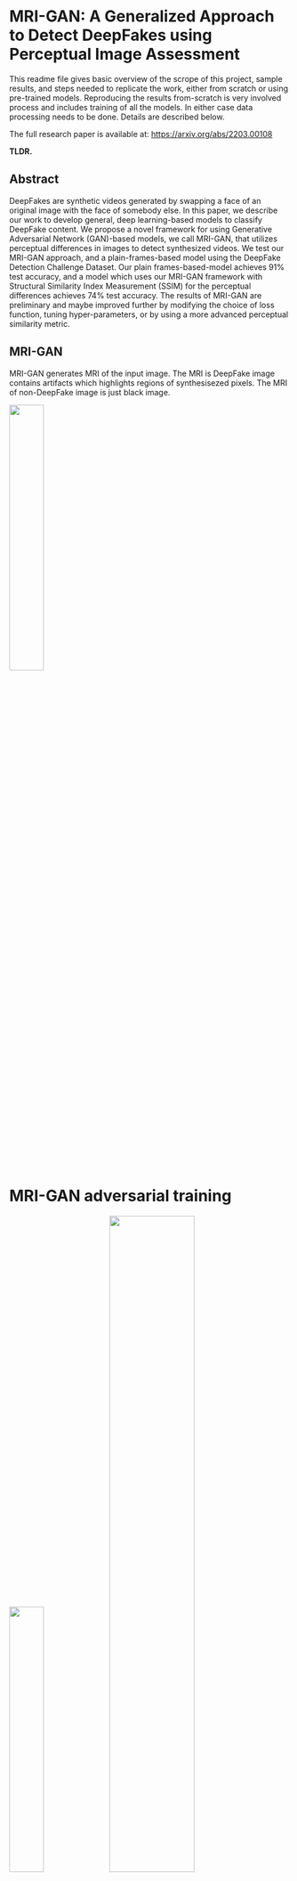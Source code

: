 # MRI-GAN: A Generalized Approach to Detect DeepFakes using Perceptual Image Assessment


This readme file gives basic overview of the scrope of this project, sample results, and steps needed to replicate the work, either from scratch or using pre-trained models. Reproducing the results from-scratch is very involved process and includes training of all the models. In either case data processing needs to be done. Details are described below.

The full research paper is available at: https://arxiv.org/abs/2203.00108

**TLDR.**
## Abstract
DeepFakes are synthetic videos generated by swapping a face of an original image with the face of somebody else. In this paper, we describe our work to develop general, deep learning-based models to classify DeepFake content. We propose a novel framework for using Generative Adversarial Network (GAN)-based models, we call MRI-GAN, that utilizes perceptual differences in images to detect synthesized videos. We test our MRI-GAN approach, and a plain-frames-based model using the DeepFake Detection Challenge Dataset. Our plain frames-based-model achieves 91% test accuracy, and a model which uses our MRI-GAN framework with Structural Similarity Index Measurement (SSIM) for the perceptual differences achieves 74% test accuracy. The results of MRI-GAN are preliminary and maybe improved further by modifying the choice of loss function, tuning hyper-parameters, or by using a more advanced perceptual similarity metric.


## MRI-GAN

MRI-GAN generates MRI of the input image. The MRI is DeepFake image contains artifacts which highlights regions of synthesisezed pixels. The MRI of non-DeepFake image is just black image.

<img src="https://github.com/pratikpv/mri_gan_deepfake/blob/main/images/mri_model_arch.png" width=35% height=35%>

# MRI-GAN adversarial training

<img src="https://github.com/pratikpv/mri_gan_deepfake/blob/main/images/dis_model.png" width=35% height=35%>
<img src="https://github.com/pratikpv/mri_gan_deepfake/blob/main/images/gen_model.png" width=55% height=55%>

# MRI-GAN training data formulation

<img src="https://github.com/pratikpv/mri_gan_deepfake/blob/main/images/mri_df_dataset_gen.png" width=55% height=55%>

# MRI-GAN sample output on validation set

<img src="https://github.com/pratikpv/mri_gan_deepfake/blob/main/images/MRI_demo.png" width=70% height=70%>

# MRI-GAN training progress

<img src="https://github.com/pratikpv/mri_gan_deepfake/blob/main/images/L2_loss_plot.png" width=40% height=40% /> <img src="https://github.com/pratikpv/mri_gan_deepfake/blob/main/images/loss_G_plot.png" width=40% height=40%/> <img src="https://github.com/pratikpv/mri_gan_deepfake/blob/main/images/ssim_loss_plot.png" width=40% height=40%/> <img src="https://github.com/pratikpv/mri_gan_deepfake/blob/main/images/ssim_score_plot.png" width=40% height=40%/> <img src="https://github.com/pratikpv/mri_gan_deepfake/blob/main/images/loss_D_plot.png" width=40% height=40%/>


## Steps to replicate the overall work

Note: This is very involved process.

1. Set development environment.
   We have used conda for our python distribution and related libraries on Ubuntu 20.04 OS. Create a new environment using below command and activate it. We have provided our environment.yml in the codebase.
   
    `conda env create -f environment.yml`
1. Download datasets and extract.
    1. DFDC dataset from https://ai.facebook.com/datasets/dfdc/
    1. Celeb-DF-v2 dataset from https://github.com/yuezunli/celeb-deepfakeforensics
    1. FFHQ dataset from https://github.com/NVlabs/ffhq-dataset
    1. FDF dataset from https://github.com/hukkelas/FDF
1. Configure the paths and other params.
   
    Note: Configuration of these paths may have been optimized by setting relative paths, but due huge size of dataset and limitation of available storage space, we have set absolute paths for each entity to have flexibility to choose where to save individual outcomes. Downside of this choice is that, we have to set all paths individually which can be tedious.
   
    1. `config.yml` is the key configuration to control the whole flow. Update paths of the dataset paths as needed. You would need to update all the paths which starts from /home/directory, other filenames does not need be changed.  
    1. DFDC dataset configuration
        1. update `['data_path']['dfdc']['train']` : path of the training set
        1. update `['data_path']['dfdc']['valid']` : path of the validation set
        1. update `['data_path']['dfdc']['test']` : path of the test set
        1. Update all key-value pairs under `['features']['dfdc']['landmarks_paths']` to point to where you want to save generated landmarks for DFDC
        1. Update all key-value pairs under `['features']['dfdc']['crop_faces']` to point to where you want to save extracted images of faces for DFDC
        1. update `['features']['dfdc']['mri_path']` : path where all MRIs will be saved. These MRIs are used for MRI-GAN training 
        1. update `['features']['dfdc']['train_mrip2p_faces']` : After MRI-GAN is trained, it is used to predict MRIs of DFDC. All predicted MRIs are saved here. Same for `valid_mrip2p_faces` and `test_mrip2p_faces`: update the paths.
    1. Celeb-DF-v2  dataset configuration.
        1. `['data_path']['celeb_df_v2']['real']` : path of real samples (Celeb-real)
        1. `['data_path']['celeb_df_v2']['fake']` : path of fake samples (Celeb-synthesis)
        1. `['features']['celeb_df_v2']['landmarks_path']['train']` : path where landmarks will be saved
        1. `['features']['celeb_df_v2']['crop_faces']['train']` : path where extracted faces will be saved
    1. FDF dataset configuration.
        1. `['data_path']['fdf']['data_path']` : path of samples (cc-by-nc-sa-2/128)
        1. `['data_path']['fdf']['landmarks_path']['train']` : path where landmarks will be saved
        1. `['features']['fdf']['json_filename']` : path to a json file where landmarks will be saved
        1. `['features']['fdf']['crops_path']` : path where extracted faces will be saved
    1. FFHQ dataset configuration.
        1. `['data_path']['ffhq']['data_path']` : path of samples (images1024x1024)
        1. `['features']['ffhq']['json_filename']` : path to a json file where landmarks will be saved
        1. `['features']['ffhq']['crops_path']` : path where extracted faces will be saved
1.  Data pre-processing. Enter following commands in sequence
    1. `python data_preprocess.py --gen_aug_plan` (select random video files in the DFDC training set and make a plan to apply various 
       random combinations of augmentation and distractions. This command generates the plan and saves in a .pkl file.) 
    1. `python data_preprocess.py --apply_aug_to_all` (Execute the plan generated in step #1. This command reads the .pkl file
       generated in step #1 and executes the plan one-by-one for each video file selected in DFDC training set)
    1. `python data_preprocess.py --extract_landmarks` (Use pre-trained MTCNN to extract landmarks of each face detected in the video frames.
       Every 10th frame is used by default in each video. Landmarks are extracted for each video in train, validation and test set. All landmarks
       are saved in separate .json files for each video)
    1. `python data_preprocess.py --crop_faces` (Save faces from landmarks json files for each video)
    1. `python data_preprocess.py --gen_mri_dataset` (Generate MRI-DF dataset. This generates the images of perceptual dissimilarity for DFDC train 
       set -(50% of DFDC train set as mentioned in the paper))

1.  MRI-GAN training
    1. Configure `config.yml`. Parameters under ['MRI_GAN']['model_params'] section can be tweaked. 'tau' is adjusted for different results.
       'batch_size' can be changed depending upon GPU memory available for your machine.
    1. `python train_MRI_GAN.py --train_from_scratch` (Train the MRI-GAN model. Check help for option on --train_resume to resume training 
       if it was stopped earlier. Logs will be generated and saved under logs/<date_time_stamp> directory, model weights will also be saved in the same directory)
    1. `cp logs/<date_time_stamp>/MRI_GAN/checkpoint_best_G.chkpt assets/weights/MRI_GAN_weights.chkpt` (Copy trained MRI-GAN weights)
    1. `python data_preprocess.py --gen_dfdc_mri` (Use trained MRI-GAN to predict MRIs for DFDC dataset) 

1. Train and test the DeepFake Detection model
    1. `python data_preprocess.py --gen_deepfake_metadata` (Generate metadata csv files used by DataLoaders of PyTorch classes)
    1.  Using plain-frames method
        1. Configure `config.yml`. Parameters under ['deep_fake']['model_params'] section can be tweaked. For plain-frames method set following params. 
           'train_transform' : 'complex'
           'dataset' : 'plain'
           'batch_size' can be changed depending upon GPU memory available for your machine.
        1. `python deep_fake_detect.py --train_from_scratch` (Start training from scratch. Also check `--train_resume` command line option if you want to resume previously started training. After all epochs are done, testing of the model will start)
        1. `python deep_fake_detect.py --test_saved_model <path>` (Test the model which was saved on disk. e.g. if the training was killed before all epochs were completed, this option can be used to test the model which was saved during training process)
    1.  Using MRI-based method
        1. Configure `config.yml`. Parameters under ['deep_fake']['model_params'] section can be tweaked. For plain-frames method set following params. 
           'train_transform' : 'simple'
           'dataset' : 'mri'
           'batch_size' can be changed depending upon GPU memory available for your machine.
        1. `python deep_fake_detect.py --train_from_scratch` (Start training from scratch. Also check `--train_resume` command line option if you want to resume previously started training. After all epochs are done, testing of the model will start)
        1. `python deep_fake_detect.py --test_saved_model <path>` (Test the model which was saved on disk. e.g. if the training was killed before all epochs were completed, this option can be used to test the model which was saved during training process)




### Other Notes
* check --help of all scripts mentioned above to see more utility methods, e.g. to resume training of models if the trained was stopped in between.

## Pre-trained models

Download all pre-trained model weights to reproduce the results.

1. MRI-GAN. Model with tau = 0.3 and Generator with the lowest loss:  https://drive.google.com/uc?id=1qEfI96SYOWCumzPdQlcZJZvtAW_OXUcH
1. DeepFake detection models
   1. Plain-frames based: https://drive.google.com/uc?id=1_Pxv6ptxqXKtDJNkodkDmMTD_KRo08za
   1. MRI based: https://drive.google.com/uc?id=1xKzehNuq1B1th-_-U6OG9v2Q2Odws6VG 

## DeepFake Detection App

Use the model to test a given video file.

1. Download all pre-trained model weights.
1. Run the command-line App 
`python detect_deepfake_app.py --input_videofile <path to video file> --method <detection method>`. Detection method can be `plain_frames` or `MRI`

## How to cite our research!
```
vignesh S , MRI-GAN: A Generalized Approach to Detect DeepFakes using Perceptual Image Assessment. arXiv preprint arXiv:2203.00108 (2022)
```
or
```
@misc{2203.00108,
Author = {vignesh S}
Title = {MRI-GAN: A Generalized Approach to Detect DeepFakes using Perceptual Image Assessment},
Year = {2022},
Eprint = {arXiv:2203.00108},
}
